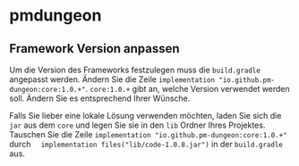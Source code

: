# pmdungeon



## Framework Version anpassen

Um die Version des Frameworks festzulegen muss die `build.gradle` angepasst werden.  Ändern Sie die Zeile `implementation "io.github.pm-dungeon:core:1.0.+"`. `core:1.0.+` gibt an, welche Version verwendet werden soll. Ändern Sie es entsprechend Ihrer Wünsche.

Falls Sie lieber eine lokale Lösung verwenden möchten, laden Sie sich die `jar` aus dem `core` und legen Sie sie in den `lib` Ordner Ihres Projektes. Tauschen Sie die Zeile `implementation "io.github.pm-dungeon:core:1.0.+"` durch `  implementation files("lib/code-1.0.8.jar")` in der `build.gradle` aus. 


